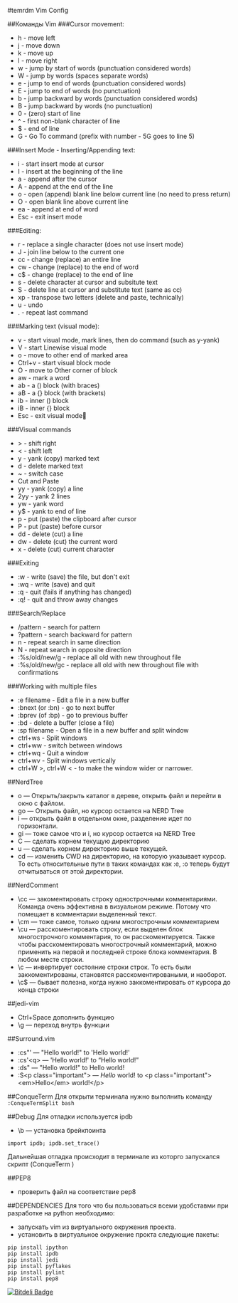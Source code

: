 #temrdm Vim Config

##Команды Vim
###Cursor movement:  
- h - move left  
- j - move down  
- k - move up  
- l - move right  
- w - jump by start of words (punctuation considered words)  
- W - jump by words (spaces separate words)  
- e - jump to end of words (punctuation considered words)  
- E - jump to end of words (no punctuation)  
- b - jump backward by words (punctuation considered words)  
- B - jump backward by words (no punctuation)  
- 0 - (zero) start of line  
- ^ - first non-blank character of line  
- $ - end of line  
- G - Go To command (prefix with number - 5G goes to line 5)  
  
###Insert Mode - Inserting/Appending text:
- i - start insert mode at cursor
- I - insert at the beginning of the line
- a - append after the cursor
- A - append at the end of the line
- o - open (append) blank line below current line (no need to press return)
- O - open blank line above current line
- ea - append at end of word
- Esc - exit insert mode

###Editing:
- r - replace a single character (does not use insert mode)
- J - join line below to the current one
- cc - change (replace) an entire line
- cw - change (replace) to the end of word
- c$ - change (replace) to the end of line
- s - delete character at cursor and subsitute text
- S - delete line at cursor and substitute text (same as cc)
- xp - transpose two letters (delete and paste, technically)
- u - undo
- . - repeat last command

###Marking text (visual mode):
- v - start visual mode, mark lines, then do command (such as y-yank)
- V - start Linewise visual mode
- o - move to other end of marked area
- Ctrl+v - start visual block mode
- O - move to Other corner of block
- aw - mark a word
- ab - a () block (with braces)
- aB - a {} block (with brackets)
- ib - inner () block
- iB - inner {} block
- Esc - exit visual mode

###Visual commands
- \> - shift right
- < - shift left
- y - yank (copy) marked text
- d - delete marked text
- ~ - switch case
- Cut and Paste
- yy - yank (copy) a line
- 2yy - yank 2 lines
- yw - yank word
- y$ - yank to end of line
- p - put (paste) the clipboard after cursor
- P - put (paste) before cursor
- dd - delete (cut) a line
- dw - delete (cut) the current word
- x - delete (cut) current character

###Exiting
- :w - write (save) the file, but don't exit
- :wq - write (save) and quit
- :q - quit (fails if anything has changed)
- :q! - quit and throw away changes

###Search/Replace
- /pattern - search for pattern
- ?pattern - search backward for pattern
- n - repeat search in same direction
- N - repeat search in opposite direction
- :%s/old/new/g - replace all old with new throughout file
- :%s/old/new/gc - replace all old with new throughout file with confirmations

###Working with multiple files
- :e filename - Edit a file in a new buffer
- :bnext (or :bn) - go to next buffer
- :bprev (of :bp) - go to previous buffer
- :bd - delete a buffer (close a file)
- :sp filename - Open a file in a new buffer and split window
- ctrl+ws - Split windows
- ctrl+ww - switch between windows
- ctrl+wq - Quit a window
- ctrl+wv - Split windows vertically
- ctrl+W >, ctrl+W < - to make the window wider or narrower.

##NerdTree
- o — Открыть/закрыть каталог в дереве, открыть файл и перейти в окно с файлом.
- go — Открыть файл, но курсор остается на NERD Tree
- i — открыть файл в отдельном окне, разделение идет по горизонтали.
- gi — тоже самое что и i, но курсор остается на NERD Tree
- С — сделать корнем текущую директорию
- u — сделать корнем директорию выше текущей.
- cd — изменить CWD на директорию, на которую указывает курсор. То есть относительные пути в таких командах как :e, :o теперь будут отчитываться от этой директории. 

##NerdComment
- \cc — закоментировать строку однострочными комментариями. Команда очень эффективна в визуальном режиме. Потому что помещает в комментарии выделенный текст.
- \cm — тоже самое, только одним многострочным комментарием
- \cu — расскоментировать строку, если выделен блок многострочного комментария, то он расскоментируется. Также чтобы расскоментировать многострочный комментарий, можно применить на первой и последней строке блока комментария. В любом месте строки.
- \c<space> — инвертирует состояние строки строк. То есть были заккоментированы, становятся расскоментироваными, и наоборот.
- \c$ — бывает полезна, когда нужно заккоментировать от курсора до конца строки

##jedi-vim 
- Ctrl+Space дополнить функцию
- \g — переход внутрь функции  

##Surround.vim
- :cs"' — "Hello world!" to 'Hello world!'
- :cs'\<q> — 'Hello world!' to <q>Hello world!</q>
- :ds" — "Hello world!" to Hello world!
- :S\<p class="important"> — <em>Hello</em> world! to \<p class="important">\<em>Hello\</em> world!\</p>

##ConqueTerm 
Для открыти терминала нужно выполнить команду  
```:ConqueTermSplit bash```

##Debug 
Для отладки используется ipdb  
- \b — установка брейкпоинта
```
import ipdb; ipdb.set_trace()
```
Дальнейшая отладка происходит в терминале из которго запускался скрипт (ConqueTerm )

##PEP8
- <F5> проверить файл на соответствие pep8


##DEPENDENCIES
Для того что бы пользоваться всеми удобставми при разработке на python необходимо:  
- запускать vim из виртуального окружения проекта.
- установить в виртуальное окружение прокта следующие пакеты:  
```  
pip install ipython    
pip install ipdb    
pip install jedi   
pip install pyflakes   
pip install pylint    
pip install pep8    
```    



[![Bitdeli Badge](https://d2weczhvl823v0.cloudfront.net/jackdevil/vimrc/trend.png)](https://bitdeli.com/free "Bitdeli Badge")

